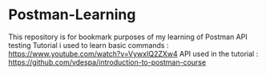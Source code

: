 # Postman-Learning
This repository is for bookmark purposes of my learning of Postman API testing
Tutorial i used to learn basic commands : https://www.youtube.com/watch?v=VywxIQ2ZXw4
API used in the tutorial : https://github.com/vdespa/introduction-to-postman-course
